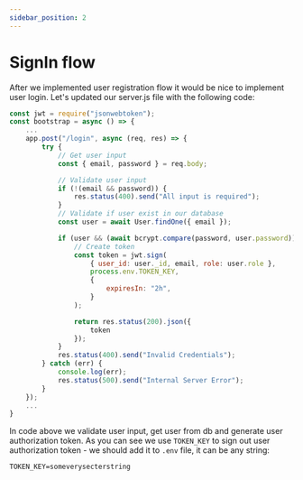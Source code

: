 ```yaml
---
sidebar_position: 2
---
```


# SignIn flow
After we implemented user registration flow it would be nice to implement user login. Let's updated our server.js file with the following code:

```js
const jwt = require("jsonwebtoken");
const bootstrap = async () => {
    ...
    app.post("/login", async (req, res) => {
        try {
            // Get user input
            const { email, password } = req.body;

            // Validate user input
            if (!(email && password)) {
                res.status(400).send("All input is required");
            }
            // Validate if user exist in our database
            const user = await User.findOne({ email });

            if (user && (await bcrypt.compare(password, user.password))) {
                // Create token
                const token = jwt.sign(
                    { user_id: user._id, email, role: user.role },
                    process.env.TOKEN_KEY,
                    {
                        expiresIn: "2h",
                    }
                );

                return res.status(200).json({
                    token
                });
            }
            res.status(400).send("Invalid Credentials");
        } catch (err) {
            console.log(err);
            res.status(500).send("Internal Server Error");
        }
    });
    ...
}
```

In code above we validate user input, get user from db and generate user authorization token. As you can see we use `TOKEN_KEY` to sign out user authorization token - we should add it to `.env` file, it can be any string:

```shell
TOKEN_KEY=someverysecterstring
```

